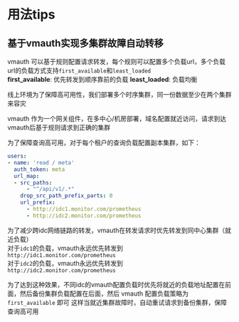 # 用法tips

## 基于vmauth实现多集群故障自动转移
vmauth 可以基于规则配置请求转发，每个规则可以配置多个负载url，多个负载url的负载方式支持`first_available`和`least_loaded`  
**first_available**: 优先转发到顺序靠前的负载
**least_loaded**: 负载均衡

线上环境为了保障高可用性，我们部署多个时序集群，同一份数据至少在两个集群来容灾  

vmauth 作为一个网关组件，在多中心/机房部署，域名配置就近访问，请求到达vmauth后基于规则请求到正确的集群

为了保障查询高可用，对于每个租户的查询负载配置副本集群，如下：  
```yaml
users:
- name: 'read / meta'
  auth_token: meta
  url_map:
  - src_paths:
      - "^/api/v1/.*"
    drop_src_path_prefix_parts: 0
    url_prefix:
      - http://idc1.monitor.com/prometheus
      - http://idc2.monitor.com/prometheus
```
为了减少跨idc网络链路的转发，vmauth在转发请求时优先转发到同中心集群（就近负载）  
对于`idc1`的负载，vmauth永远优先转发到 `http://idc1.monitor.com/prometheus`  
对于`idc2`的负载，vmauth永远优先转发到 `http://idc2.monitor.com/prometheus`

为了达到这种效果，不同idc的vmauth配置负载时优先将就近的负载地址配置在前面，然后备份集群负载配置在后面，然后 vmauth 配置负载策略为 `first_available` 即可
这样当就近集群故障时，自动重试请求到备份集群，保障查询高可用
